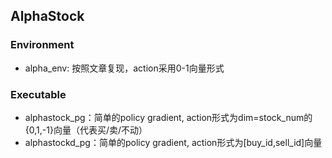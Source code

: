 ## AlphaStock

### Environment
* alpha_env: 按照文章复现，action采用0-1向量形式

### Executable
* alphastock_pg：简单的policy gradient, action形式为dim=stock_num的{0,1,-1}向量（代表买/卖/不动）
* alphastockd_pg：简单的policy gradient, action形式为[buy_id,sell_id]向量
